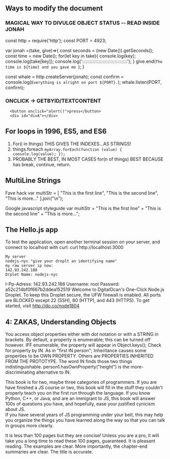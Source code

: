 ## Ways to modify the document 
### MAGICAL WAY TO DIVULGE OBJECT STATUS -- READ INSIDE JONAH
const http = require('http');
const PORT = 4923;

var jonah =(take, give)=>{
  const seconds = (new Date()).getSeconds();
  const time = new Date();
  for(let key in take){
    console.log(key);
    console.log(take[key]);
    console.log(':::::::::::::::::::::::::::::::::::');
  }
  give.end(`The time is ${time} and you gave me `);
}

const whale = http.createServer(jonah);
const confirm = console.log(`Everything is alright on port ${PORT}.`);
whale.listen(PORT, confirm);

### ONCLICK -> GETBYID/TEXTCONTENT
<script type="text/javascript">
function alert(){
  document.getElementById('divA').textContent = 'This text is different!';
}
</script>
      <button onclick="alert()">press</button>
      <div id="divA"></div>

### 

## For loops in 1996, ES5, and ES6
1. For(i in things)    THIS GIVES THE INDEXES...AS STRINGS!
2. things.foreach
`
myArray.forEach(function (value) {
  console.log(value);
});
`
3. PROBABLY THE BEST, IN MOST CASES
for(n of things)
BEST BECAUSE has 	break, continue, return.

## MultiLine Strings
Fave hack
var multiStr = [
  "This is the first line",
  "This is the second line",
  "This is more..."
].join("\n");

Google javascript styleguide
var multiStr = "This is the first line" + 
	"This is the second line" + 
	"This is more...";

## The Hello.js app
To test the application, open another terminal session on your server, and connect to localhost with curl:
    curl http://localhost:3000


	My server
	nodejs-nyc "give your droplt an identifying name"
	my raw server ip now:
	142.93.242.188
	Drplet Name: nodejs-nyc
I-Pp-Adress: 142.93.242.188
Username: root
Passwrd: a52c214bf0f667b2ddea152519
Welcome to DgitalOcan's One-Click Node.js Droplet.
To keep this Droplet secure, the UFW firewall is enabled. 
All ports are BLOCKED except 22 (SSH), 80 (HTTP), and 443 (HTTPS).
To get started, visit http://do.co/node1804

## 4: ZAKAS, Understanding Objects
You access object properties either with dot notation or with a STRING in brackets.
By default, a property is enumerable; this can be turned off however.
IFF enumerable, the property will appear in Object.keys();
Check for property by IN.  As in "first IN person";
Inheritance causes some properties to be OWN PROPERTY.  Others are PROPERTIES INHERITED FROM THE PROTOTYPE.
The word IN finds those two things indistinguishable.
person1.hasOwnProperty("height") is the more-discriminating alternative to IN.

This book is for two, maybe three categories of programmers.  If you are have finished a JS course or two, this book will fill in the stuff they couldn't properly teach you on the first run through the language.  If you know Python, C++, or Java, and are an immigrant to JS, this book will answer 100s of questions you have, and hopefully, ease your justified cynicism about JS.  
If you have several years of JS programming under your belt, this may help you organize the things you have learned along the way so that you can talk in groups more clearly.

It is less than 100 pages but they are concise!  Unless you are a pro, it will take you a long time to read these 100 pages, guaranteed.  It is pleasant reading.  The examples are clear.  More importantly, the chapter-end summaries are clear.  The title is accurate. 

